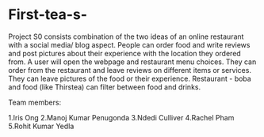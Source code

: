 # First-tea-s-
Project S0 consists combination of the two ideas of an online restaurant with a social media/ blog aspect. 
People can order food and write reviews and post pictures about their experience with the location they ordered from. 
A user will open the webpage and restaurant menu choices. They can order from the restaurant and leave reviews on different items or services. 
They can leave pictures of the food or their experience. Restaurant - boba and food (like Thirstea) can filter between food and drinks.

Team members:

1.Iris Ong 2.Manoj Kumar Penugonda 3.Ndedi Culliver 4.Rachel Pham 5.Rohit Kumar Yedla
